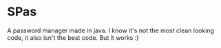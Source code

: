 # SPas
A password manager made in java. I know it's not the most clean looking code, it also isn't the best code. But it works :)
